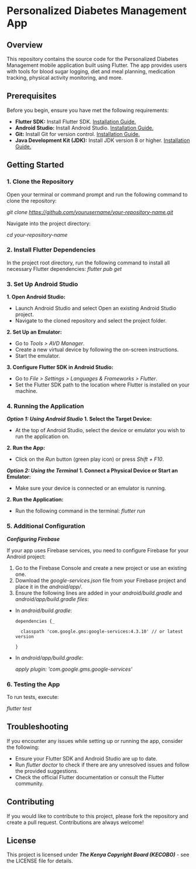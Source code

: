 # Personalized Diabetes Management App
## Overview
This repository contains the source code for the Personalized Diabetes Management mobile application built using Flutter. The app provides users with tools for blood sugar logging, diet and meal planning, medication tracking, physical activity monitoring, and more.

## Prerequisites
Before you begin, ensure you have met the following requirements:
  -	**Flutter SDK:** Install Flutter SDK. [Installation Guide.](https://flutter.dev/docs/get-started/install)
  -	**Android Studio:** Install Android Studio. [Installation Guide.](https://developer.android.com/studio)
  -	**Git:** Install Git for version control. [Installation Guide.](https://git-scm.com/book/en/v2/Getting-Started-Installing-Git)
  -	**Java Development Kit (JDK):** Install JDK version 8 or higher. [Installation Guide.](https://www.oracle.com/java/technologies/javase-jdk11-downloads.html)
    
## Getting Started
### 1. Clone the Repository
Open your terminal or command prompt and run the following command to clone the repository:

_git clone https://github.com/yourusername/your-repository-name.git_

Navigate into the project directory:

_cd your-repository-name_

### 2. Install Flutter Dependencies
In the project root directory, run the following command to install all necessary Flutter dependencies:
_flutter pub get_

### 3. Set Up Android Studio
**1.	Open Android Studio:**
  - Launch Android Studio and select Open an existing Android Studio project.
  -	Navigate to the cloned repository and select the project folder.
    
**2.	Set Up an Emulator:**
  -	Go to _Tools > AVD Manager_.
  -	Create a new virtual device by following the on-screen instructions.
  - Start the emulator.
    
**3.	Configure Flutter SDK in Android Studio:**
  -	Go to _File > Settings > Languages & Frameworks > Flutter_.
  -	Set the Flutter SDK path to the location where Flutter is installed on your machine.
    
### 4. Running the Application
***Option 1: Using Android Studio***
**1.	Select the Target Device:**
  -	At the top of Android Studio, select the device or emulator you wish to run the application on.
    
**2.	Run the App:**
  -	Click on the _Run_ button (green play icon) or press _Shift + F10_.

***Option 2: Using the Terminal***
**1.	Connect a Physical Device or Start an Emulator:**
  -	Make sure your device is connected or an emulator is running.
    
**2.	Run the Application:**
  -	Run the following command in the terminal:
    _flutter run_

### 5. Additional Configuration
***Configuring Firebase***

If your app uses Firebase services, you need to configure Firebase for your Android project:
1.	Go to the Firebase Console and create a new project or use an existing one.
2.	Download the _google-services.json_ file from your Firebase project and place it in the _android/app/<directory>_.
3.	Ensure the following lines are added in your _android/build.gradle_ and _android/app/build.gradle files_: 
  -	In _android/build.gradle_:
    
    	dependencies {_
   	
    	  classpath 'com.google.gms:google-services:4.3.10' // or latest version
   	
    	}
   	
  -	In _android/app/build.gradle_:
    
  	_apply plugin: 'com.google.gms.google-services'_

### 6. Testing the App
To run tests, execute:

_flutter test_

## Troubleshooting
If you encounter any issues while setting up or running the app, consider the following:
  -	Ensure your Flutter SDK and Android Studio are up to date.
  -	Run _flutter doctor_ to check if there are any unresolved issues and follow the provided suggestions.
  -	Check the official Flutter documentation or consult the Flutter community.
    
## Contributing
If you would like to contribute to this project, please fork the repository and create a pull request. Contributions are always welcome!

## License
This project is licensed under ***The Kenya Copyright Board (KECOBO)*** - see the LICENSE file for details.


